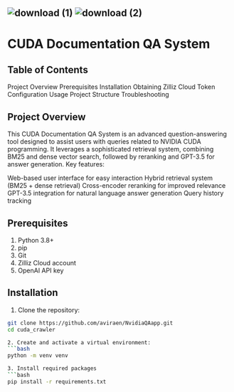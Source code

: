 ## ![download (1)](https://github.com/user-attachments/assets/f6c57ddc-2621-4d1f-b48e-9dd6666f85e5)                                                                         ![download (2)](https://github.com/user-attachments/assets/9bd300ba-1258-4117-9282-3322dedd1b42)

# CUDA Documentation QA System
## Table of Contents

Project Overview
Prerequisites
Installation
Obtaining Zilliz Cloud Token
Configuration
Usage
Project Structure
Troubleshooting

## Project Overview
This CUDA Documentation QA System is an advanced question-answering tool designed to assist users with queries related to NVIDIA CUDA programming. It leverages a sophisticated retrieval system, combining BM25 and dense vector search, followed by reranking and GPT-3.5 for answer generation.
Key features:

Web-based user interface for easy interaction
Hybrid retrieval system (BM25 + dense retrieval)
Cross-encoder reranking for improved relevance
GPT-3.5 integration for natural language answer generation
Query history tracking

## Prerequisites

1. Python 3.8+
2. pip
3. Git
4. Zilliz Cloud account
5. OpenAI API key

## Installation

1. Clone the repository:
```bash
git clone https://github.com/aviraen/NvidiaQAapp.git
cd cuda_crawler

2. Create and activate a virtual environment:
```bash
python -m venv venv

3. Install required packages
```bash
pip install -r requirements.txt
